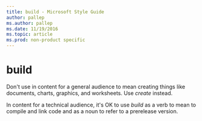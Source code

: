 ```yaml
---
title: build - Microsoft Style Guide
author: pallep
ms.author: pallep
ms.date: 11/19/2016
ms.topic: article
ms.prod: non-product specific
---
```


# build

Don't use
in content for a general audience to mean creating things like
documents, charts, graphics, and worksheets. Use *create* instead. 

In content for a technical audience, it's OK to use *build* as a verb to mean to compile and link code and as a noun to refer to a prerelease version.

